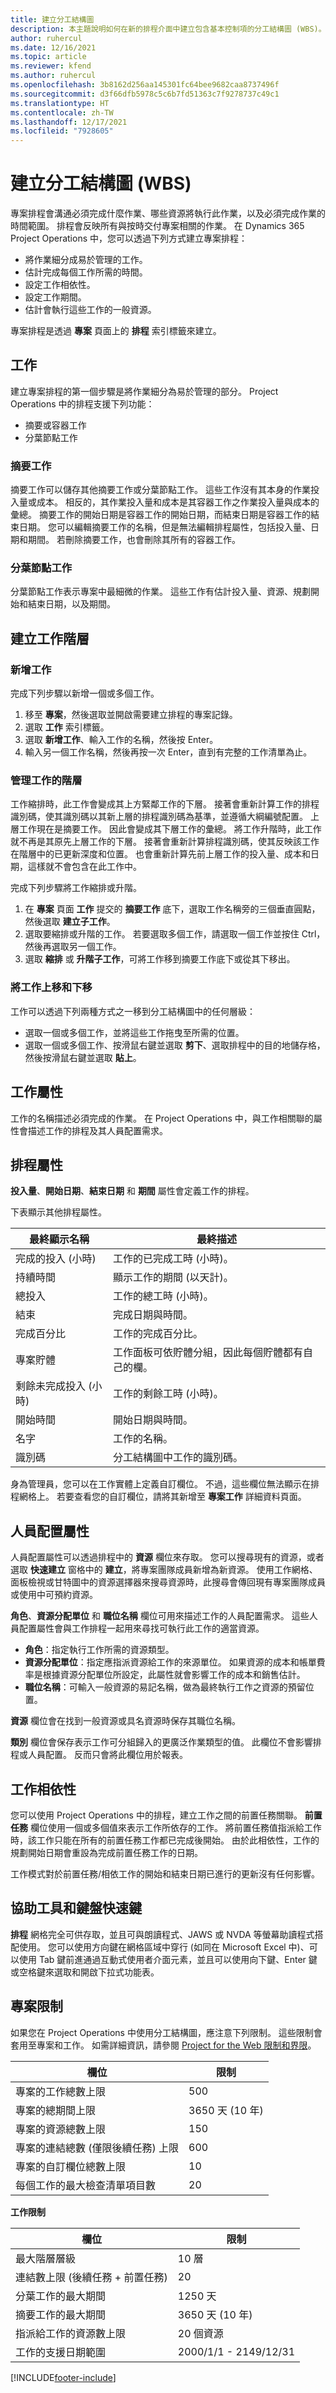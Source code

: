 ```yaml
---
title: 建立分工結構圖
description: 本主題說明如何在新的排程介面中建立包含基本控制項的分工結構圖 (WBS)。
author: ruhercul
ms.date: 12/16/2021
ms.topic: article
ms.reviewer: kfend
ms.author: ruhercul
ms.openlocfilehash: 3b8162d256aa145301fc64bee9682caa8737496f
ms.sourcegitcommit: d3f66dfb5978c5c6b7fd51363c7f9278737c49c1
ms.translationtype: HT
ms.contentlocale: zh-TW
ms.lasthandoff: 12/17/2021
ms.locfileid: "7928605"
---
```

# <a name="create-a-work-breakdown-structure-wbs"></a>建立分工結構圖 (WBS)

專案排程會溝通必須完成什麼作業、哪些資源將執行此作業，以及必須完成作業的時間範圍。 排程會反映所有與按時交付專案相關的作業。 在 Dynamics 365 Project Operations 中，您可以透過下列方式建立專案排程：

  - 將作業細分成易於管理的工作。
  - 估計完成每個工作所需的時間。
  - 設定工作相依性。
  - 設定工作期間。
  - 估計會執行這些工作的一般資源。 

專案排程是透過 **專案** 頁面上的 **排程** 索引標籤來建立。

## <a name="tasks"></a>工作

建立專案排程的第一個步驟是將作業細分為易於管理的部分。 Project Operations 中的排程支援下列功能：

- 摘要或容器工作
- 分葉節點工作

### <a name="summary-tasks"></a>摘要工作

摘要工作可以儲存其他摘要工作或分葉節點工作。 這些工作沒有其本身的作業投入量或成本。 相反的，其作業投入量和成本是其容器工作之作業投入量與成本的彙總。 摘要工作的開始日期是容器工作的開始日期，而結束日期是容器工作的結束日期。 您可以編輯摘要工作的名稱，但是無法編輯排程屬性，包括投入量、日期和期間。 若刪除摘要工作，也會刪除其所有的容器工作。

### <a name="leaf-node-tasks"></a>分葉節點工作

分葉節點工作表示專案中最細微的作業。 這些工作有估計投入量、資源、規劃開始和結束日期，以及期間。

## <a name="create-a-task-hierarchy"></a>建立工作階層

### <a name="add-a-task"></a>新增工作

完成下列步驟以新增一個或多個工作。

1. 移至 **專案**，然後選取並開啟需要建立排程的專案記錄。 
2. 選取 **工作** 索引標籤。 
3. 選取 **新增工作**、輸入工作的名稱，然後按 Enter。
2. 輸入另一個工作名稱，然後再按一次 Enter，直到有完整的工作清單為止。

### <a name="manage-hierarchy-of-a-task"></a>管理工作的階層

工作縮排時，此工作會變成其上方緊鄰工作的下層。 接著會重新計算工作的排程識別碼，使其識別碼以其新上層的排程識別碼為基準，並遵循大綱編號配置。 上層工作現在是摘要工作。 因此會變成其下層工作的彙總。 將工作升階時，此工作就不再是其原先上層工作的下層。 接著會重新計算排程識別碼，使其反映該工作在階層中的已更新深度和位置。 也會重新計算先前上層工作的投入量、成本和日期，這樣就不會包含在此工作中。

完成下列步驟將工作縮排或升階。

1. 在 **專案** 頁面 **工作** 提交的 **摘要工作** 底下，選取工作名稱旁的三個垂直圓點，然後選取 **建立子工作**。 
2. 選取要縮排或升階的工作。 若要選取多個工作，請選取一個工作並按住 Ctrl，然後再選取另一個工作。
2. 選取 **縮排** 或 **升階子工作**，可將工作移到摘要工作底下或從其下移出。

### <a name="move-tasks-up-and-down"></a>將工作上移和下移

工作可以透過下列兩種方式之一移到分工結構圖中的任何層級：

- 選取一個或多個工作，並將這些工作拖曳至所需的位置。
- 選取一個或多個工作、按滑鼠右鍵並選取 **剪下**、選取排程中的目的地儲存格，然後按滑鼠右鍵並選取 **貼上**。

## <a name="task-attributes"></a>工作屬性

工作的名稱描述必須完成的作業。 在 Project Operations 中，與工作相關聯的屬性會描述工作的排程及其人員配置需求。

## <a name="schedule-attributes"></a>排程屬性

**投入量**、**開始日期**、**結束日期** 和 **期間** 屬性會定義工作的排程。

下表顯示其他排程屬性。

| **最終顯示名稱** | **最終描述** |
| --- | --- |
| 完成的投入 (小時) | 工作的已完成工時 (小時)。 |
| 持續時間 | 顯示工作的期間 (以天計)。 |
| 總投入 | 工作的總工時 (小時)。 |
| 結束 | 完成日期與時間。 |
| 完成百分比 | 工作的完成百分比。 |
| 專案貯體 | 工作面板可依貯體分組，因此每個貯體都有自己的欄。 |
| 剩餘未完成投入 (小時) | 工作的剩餘工時 (小時)。 |
| 開始時間 | 開始日期與時間。 |
| 名字 | 工作的名稱。 |
| 識別碼 | 分工結構圖中工作的識別碼。 |

身為管理員，您可以在工作實體上定義自訂欄位。 不過，這些欄位無法顯示在排程網格上。 若要查看您的自訂欄位，請將其新增至 **專案工作** 詳細資料頁面。

## <a name="staffing-attributes"></a>人員配置屬性

人員配置屬性可以透過排程中的 **資源** 欄位來存取。 您可以搜尋現有的資源，或者選取 **快速建立** 窗格中的 **建立**，將專案團隊成員新增為新資源。  使用工作網格、面板檢視或甘特圖中的資源選擇器來搜尋資源時，此搜尋會傳回現有專案團隊成員或使用中可預約資源。

**角色**、**資源分配單位** 和 **職位名稱** 欄位可用來描述工作的人員配置需求。 這些人員配置屬性會與工作排程一起用來尋找可執行此工作的適當資源。

   - **角色**：指定執行工作所需的資源類型。
   - **資源分配單位**：指定應指派資源給工作的來源單位。 如果資源的成本和帳單費率是根據資源分配單位所設定，此屬性就會影響工作的成本和銷售估計。
   - **職位名稱**：可輸入一般資源的易記名稱，做為最終執行工作之資源的預留位置。

**資源** 欄位會在找到一般資源或具名資源時保存其職位名稱。

**類別** 欄位會保存表示工作可分組歸入的更廣泛作業類型的值。 此欄位不會影響排程或人員配置。 反而只會將此欄位用於報表。

## <a name="task-dependencies"></a>工作相依性

您可以使用 Project Operations 中的排程，建立工作之間的前置任務關聯。 **前置任務** 欄位使用一個或多個值來表示工作所依存的工作。 將前置任務值指派給工作時，該工作只能在所有的前置任務工作都已完成後開始。 由於此相依性，工作的規劃開始日期會重設為完成前置任務工作的日期。

工作模式對於前置任務/相依工作的開始和結束日期已進行的更新沒有任何影響。

## <a name="accessibility-and-keyboard-shortcuts"></a>協助工具和鍵盤快速鍵

**排程** 網格完全可供存取，並且可與朗讀程式、JAWS 或 NVDA 等螢幕助讀程式搭配使用。 您可以使用方向鍵在網格區域中穿行 (如同在 Microsoft Excel 中)、可以使用 Tab 鍵前進通過互動式使用者介面元素，並且可以使用向下鍵、Enter 鍵或空格鍵來選取和開啟下拉式功能表。

## <a name="project-limitations"></a>專案限制 
如果您在 Project Operations 中使用分工結構圖，應注意下列限制。 這些限制會套用至專案和工作。 如需詳細資訊，請參閱 [Project for the Web 限制和界限](/project-for-the-web/project-for-the-web-limits-and-boundaries)。

| **欄位**                                          |  **限制**           |
|----------------------------------------------------|----------------------|
| 專案的工作總數上限                  | 500                  |
| 專案的總期間上限               | 3650 天 (10 年) |
| 專案的資源總數上限              | 150                  |
| 專案的連結總數 (僅限後續任務) 上限 | 600                  |
| 專案的自訂欄位總數上限          | 10                   |
| 每個工作的最大檢查清單項目數                   | 20                   |

**工作限制**

| **欄位**                               |   **限制**           |
|-----------------------------------------|-----------------------|
| 最大階層層級                 | 10 層             |
| 連結數上限 (後續任務 + 前置任務) | 20                    |
| 分葉工作的最大期間           | 1250 天             |
| 摘要工作的最大期間      | 3650 天 (10 年)  |
| 指派給工作的資源數上限    | 20 個資源          |
| 工作的支援日期範圍         | 2000/1/1 - 2149/12/31 |

[!INCLUDE[footer-include](../includes/footer-banner.md)]
